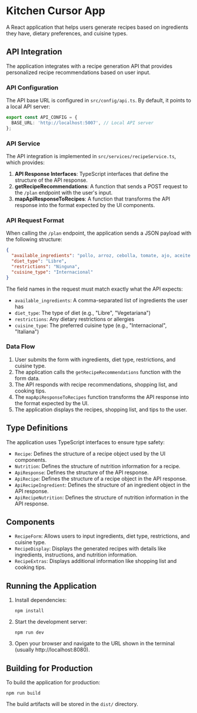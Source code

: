 # Kitchen Cursor App

A React application that helps users generate recipes based on ingredients they have, dietary preferences, and cuisine types.

## API Integration

The application integrates with a recipe generation API that provides personalized recipe recommendations based on user input.

### API Configuration

The API base URL is configured in `src/config/api.ts`. By default, it points to a local API server:

```typescript
export const API_CONFIG = {
  BASE_URL: 'http://localhost:5007', // Local API server
};
```

### API Service

The API integration is implemented in `src/services/recipeService.ts`, which provides:

1. **API Response Interfaces**: TypeScript interfaces that define the structure of the API response.
2. **getRecipeRecommendations**: A function that sends a POST request to the `/plan` endpoint with the user's input.
3. **mapApiResponseToRecipes**: A function that transforms the API response into the format expected by the UI components.

### API Request Format

When calling the `/plan` endpoint, the application sends a JSON payload with the following structure:

```json
{
  "available_ingredients": "pollo, arroz, cebolla, tomate, ajo, aceite de oliva",
  "diet_type": "Libre",
  "restrictions": "Ninguna",
  "cuisine_type": "Internacional"
}
```

The field names in the request must match exactly what the API expects:
- `available_ingredients`: A comma-separated list of ingredients the user has
- `diet_type`: The type of diet (e.g., "Libre", "Vegetariana")
- `restrictions`: Any dietary restrictions or allergies
- `cuisine_type`: The preferred cuisine type (e.g., "Internacional", "Italiana")

### Data Flow

1. User submits the form with ingredients, diet type, restrictions, and cuisine type.
2. The application calls the `getRecipeRecommendations` function with the form data.
3. The API responds with recipe recommendations, shopping list, and cooking tips.
4. The `mapApiResponseToRecipes` function transforms the API response into the format expected by the UI.
5. The application displays the recipes, shopping list, and tips to the user.

## Type Definitions

The application uses TypeScript interfaces to ensure type safety:

- `Recipe`: Defines the structure of a recipe object used by the UI components.
- `Nutrition`: Defines the structure of nutrition information for a recipe.
- `ApiResponse`: Defines the structure of the API response.
- `ApiRecipe`: Defines the structure of a recipe object in the API response.
- `ApiRecipeIngredient`: Defines the structure of an ingredient object in the API response.
- `ApiRecipeNutrition`: Defines the structure of nutrition information in the API response.

## Components

- `RecipeForm`: Allows users to input ingredients, diet type, restrictions, and cuisine type.
- `RecipeDisplay`: Displays the generated recipes with details like ingredients, instructions, and nutrition information.
- `RecipeExtras`: Displays additional information like shopping list and cooking tips.

## Running the Application

1. Install dependencies:
   ```
   npm install
   ```

2. Start the development server:
   ```
   npm run dev
   ```

3. Open your browser and navigate to the URL shown in the terminal (usually http://localhost:8080).

## Building for Production

To build the application for production:

```
npm run build
```

The build artifacts will be stored in the `dist/` directory.
